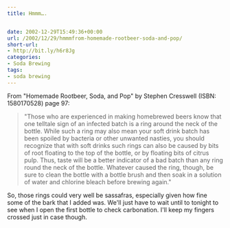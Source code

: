 ```yaml
---
title: Hmmm….


date: 2002-12-29T15:49:36+00:00
url: /2002/12/29/hmmmfrom-homemade-rootbeer-soda-and-pop/
short-url:
- http://bit.ly/h6r8Jg
categories:
- Soda Brewing
tags:
- soda brewing
---
```

From "Homemade Rootbeer, Soda, and Pop" by Stephen Cresswell (ISBN: 1580170528) page 97:

> "Those who are experienced in making homebrewed beers know that one telltale sign of an infected batch is a ring around the neck of the bottle. While such a ring may also mean your soft drink batch has been spoiled by bacteria or other unwanted nasties, you should recognize that with soft drinks such rings can also be caused by bits of root floating to the top of the bottle, or by floating bits of citrus pulp. Thus, taste will be a better indicator of a bad batch than any ring round the neck of the bottle. Whatever caused the ring, though, be sure to clean the bottle with a bottle brush and then soak in a solution of water and chlorine bleach before brewing again."

So, those rings could very well be sassafras, especially given how fine some of the bark that I added was. We'll just have to wait until to tonight to see when I open the first bottle to check carbonation. I'll keep my fingers crossed just in case though.